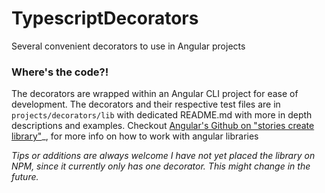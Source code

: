 # TypescriptDecorators

Several convenient decorators to use in Angular projects

### Where's the code?!
The decorators are wrapped within an Angular CLI project for ease of development.
The decorators and their respective test files are in `projects/decorators/lib` with dedicated README.md with more in depth descriptions and examples.
Checkout [Angular's Github on "stories create library"](https://github.com/angular/angular-cli/wiki/stories-create-library)_, for more info on how to work with angular libraries

*Tips or additions are always welcome*
*I have not yet placed the library on NPM, since it currently only has one decorator. This might change in the future.*
